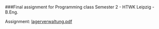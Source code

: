 ###Final assignment for Programming class
Semester 2 - HTWK Leipzig - B.Eng.

Assignment: [lagerverwaltung.pdf](lagerverwaltung.pdf)